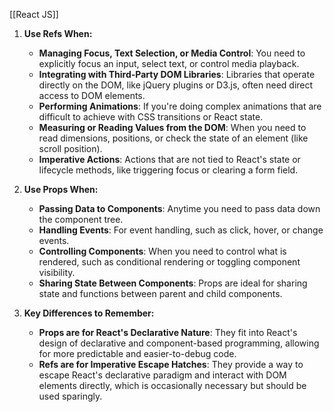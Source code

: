 [[React JS]]

1. **Use Refs When:**
    
    - **Managing Focus, Text Selection, or Media Control**: You need to explicitly focus an input, select text, or control media playback.
    - **Integrating with Third-Party DOM Libraries**: Libraries that operate directly on the DOM, like jQuery plugins or D3.js, often need direct access to DOM elements.
    - **Performing Animations**: If you're doing complex animations that are difficult to achieve with CSS transitions or React state.
    - **Measuring or Reading Values from the DOM**: When you need to read dimensions, positions, or check the state of an element (like scroll position).
    - **Imperative Actions**: Actions that are not tied to React's state or lifecycle methods, like triggering focus or clearing a form field.
2. **Use Props When:**
    
    - **Passing Data to Components**: Anytime you need to pass data down the component tree.
    - **Handling Events**: For event handling, such as click, hover, or change events.
    - **Controlling Components**: When you need to control what is rendered, such as conditional rendering or toggling component visibility.
    - **Sharing State Between Components**: Props are ideal for sharing state and functions between parent and child components.
3. **Key Differences to Remember:**
    
    - **Props are for React's Declarative Nature**: They fit into React's design of declarative and component-based programming, allowing for more predictable and easier-to-debug code.
    - **Refs are for Imperative Escape Hatches**: They provide a way to escape React's declarative paradigm and interact with DOM elements directly, which is occasionally necessary but should be used sparingly.